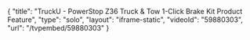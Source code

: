 {
    "title": "TruckU - PowerStop Z36 Truck & Tow 1-Click Brake Kit Product Feature",
    "type": "solo",
    "layout": "iframe-static",
    "videoId": "59880303",
    "url": "\/tvpembed\/59880303"
}